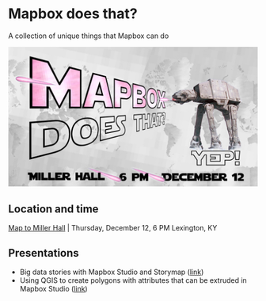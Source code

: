 # Mapbox does that?
A collection of unique things that Mapbox can do

![Mapbox lasers world dominoes](assets/images/mapbox-does-that.jpg)

## Location and time

[Map to Miller Hall](https://maptimelex.github.io/location/) | Thursday, December 12, 6 PM Lexington, KY

## Presentations

* Big data stories with Mapbox Studio and Storymap ([link](big-data-stories))
* Using QGIS to create polygons with attributes that can be extruded in Mapbox Studio ([link](building-height))